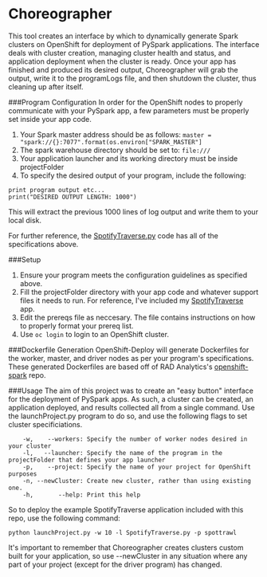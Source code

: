 # Choreographer

This tool creates an interface by which to dynamically generate Spark clusters on OpenShift for deployment of PySpark applications. The interface deals with cluster creation, managing cluster health and status, and application deployment when the cluster is ready. Once your app has finished and produced its desired output, Choreographer will grab the output, write it to the programLogs file, and then shutdown the cluster, thus cleaning up after itself.

###Program Configuration
In order for the OpenShift nodes to properly communicate with your PySpark app, a few parameters must be properly set inside your app code.

1. Your Spark master address should be as follows: `master = "spark://{}:7077".format(os.environ["SPARK_MASTER"]`
2. The spark warehouse directory should be set to: `file:///`
3. Your application launcher and its working directory must be inside projectFolder
4. To specify the desired output of your program, include the following:
```
print program output etc...
print("DESIRED OUTPUT LENGTH: 1000")
```
This will extract the previous 1000 lines of log output and write them to your local disk.

For further reference, the [SpotifyTraverse.py](https://github.com/RobGeada/OpenShift-Deploy/blob/master/projectFolder/SpotifyTraverse.py) code has all of the specifications above.

###Setup
1. Ensure your program meets the configuration guidelines as specified above.
2. Fill the projectFolder directory with your app code and whatever support files it needs to run. For reference, I've included my [SpotifyTraverse](https://github.com/RobGeada/SpotifyTraverse) app.
3. Edit the prereqs file as neccesary. The file contains instructions on how to properly format your prereq list.
4. Use `oc login` to login to an OpenShift cluster.

###Dockerfile Generation
OpenShift-Deploy will generate Dockerfiles for the worker, master, and driver nodes as per your program's specifications. These generated Dockerfiles are based off of RAD Analytics's [openshift-spark](https://github.com/radanalyticsio/openshift-spark) repo.


###Usage
The aim of this project was to create an "easy button" interface for the deployment of PySpark apps. As such, a cluster can be created, an application deployed, and results collected all from a single command. Use the launchProject.py program to do so, and use the following flags to set cluster specificiations.
```
    -w,    --workers: Specify the number of worker nodes desired in your cluster
	-l,   --launcher: Specify the name of the program in the projectFolder that defines your app launcher
	-p,    --project: Specify the name of your project for OpenShift purposes
	-n, --newCluster: Create new cluster, rather than using existing one.
 	-h,       --help: Print this help
```
So to deploy the example SpotifyTraverse application included with this repo, use the following command:

`python launchProject.py -w 10 -l SpotifyTraverse.py -p spottrawl`

It's important to remember that Choreographer creates clusters custom built for your application, so use --newCluster in any situation where any part of your project (except for the driver program) has changed.
